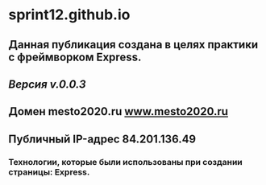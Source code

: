 # sprint12.github.io
## Данная публикация создана в целях практики с фреймворком Express.
## *Версия v.0.0.3* 
## Домен mesto2020.ru www.mesto2020.ru
## Публичный IP-адрес 84.201.136.49
### Технологии, которые были использованы при создании страницы: Express.
